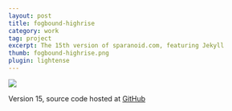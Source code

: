 ```yaml
---
layout: post
title: fogbound-highrise
category: work
tag: project
excerpt: The 15th version of sparanoid.com, featuring Jekyll
thumb: fogbound-highrise.png
plugin: lightense
---
```


<p class="browser"><img src="{{ site.file }}/fogbound-highrise-screenshot-large.png"></p>

<p>Version 15, source code hosted at <a href="https://github.com/sparanoid/sparanoid.com">GitHub</a></p>
